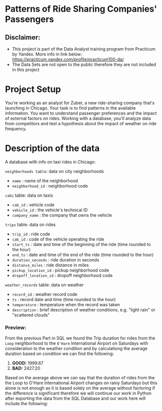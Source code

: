 # Patterns of Ride Sharing Companies' Passengers

## Disclaimer: 
- This project is part of the Data Analyst training program from Practicum by Yandex. More info in link below:
https://practicum.yandex.com/profile/practicum100-da/ 
- The Data Sets are not open to the public therefore they are not included in this project


# Project Setup

You're working as an analyst for Zuber, a new ride-sharing company that's launching in Chicago. Your task is to find patterns in the available information. You want to understand passenger preferences and the impact of external factors on rides.
Working with a database, you'll analyze data from competitors and test a hypothesis about the impact of weather on ride frequency.


# Description of the data

A database with info on taxi rides in Chicago:

`neighborhoods table`: data on city neighborhoods
- `name` : name of the neighborhood
- `neighborhood_id` : neighborhood code

`cabs` table: data on taxis
- `cab_id` : vehicle code
- `vehicle_id` : the vehicle's technical ID
- `company_name` : the company that owns the vehicle

`trips` table: data on rides
- `trip_id` : ride code
- `cab_id` : code of the vehicle operating the ride
- `start_ts` : date and time of the beginning of the ride (time rounded to the hour)
- `end_ts` : date and time of the end of the ride (time rounded to the hour)
- `duration_seconds` : ride duration in seconds
- `distance_miles` : ride distance in miles
- `pickup_location_id` : pickup neighborhood code
- `dropoff_location_id` : dropoff neighborhood code

`weather_records` table: data on weather
- `record_id` : weather record code
- `ts` : record date and time (time rounded to the hour)
- `temperature` : temperature when the record was taken
- `description` : brief description of weather conditions, e.g. "light rain" or "scattered clouds"

### Preview:

From the previous Part in SQL we found the Trip duration for rides from the `Loop` neighborhood to the `O'Hare` International Airport on Saturdays with consideration to the weather condition and by calculationg the average duration based on condition we can find the following:
1. **GOOD:** 1999.67
2. **BAD:** 2427.20

Based on the average above we can say that the duration of rides from the the Loop to O'Hare International Airport changes on rainy Saturdays but this alone is not enough as it is based solely on the average without factoring if the difference is significant therefore we will continue our work in Python after exporting the data from the SQL Database and our work here will include the following: 

